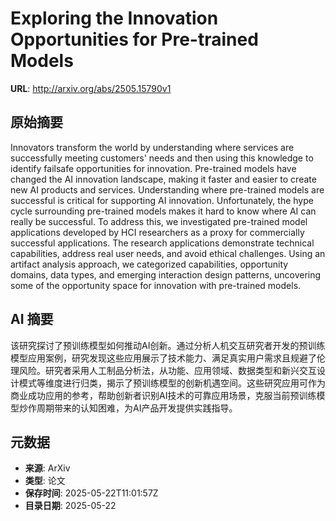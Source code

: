 # Exploring the Innovation Opportunities for Pre-trained Models

**URL**: http://arxiv.org/abs/2505.15790v1

## 原始摘要

Innovators transform the world by understanding where services are
successfully meeting customers' needs and then using this knowledge to identify
failsafe opportunities for innovation. Pre-trained models have changed the AI
innovation landscape, making it faster and easier to create new AI products and
services. Understanding where pre-trained models are successful is critical for
supporting AI innovation. Unfortunately, the hype cycle surrounding pre-trained
models makes it hard to know where AI can really be successful. To address
this, we investigated pre-trained model applications developed by HCI
researchers as a proxy for commercially successful applications. The research
applications demonstrate technical capabilities, address real user needs, and
avoid ethical challenges. Using an artifact analysis approach, we categorized
capabilities, opportunity domains, data types, and emerging interaction design
patterns, uncovering some of the opportunity space for innovation with
pre-trained models.


## AI 摘要

该研究探讨了预训练模型如何推动AI创新。通过分析人机交互研究者开发的预训练模型应用案例，研究发现这些应用展示了技术能力、满足真实用户需求且规避了伦理风险。研究者采用人工制品分析法，从功能、应用领域、数据类型和新兴交互设计模式等维度进行归类，揭示了预训练模型的创新机遇空间。这些研究应用可作为商业成功应用的参考，帮助创新者识别AI技术的可靠应用场景，克服当前预训练模型炒作周期带来的认知困难，为AI产品开发提供实践指导。

## 元数据

- **来源**: ArXiv
- **类型**: 论文
- **保存时间**: 2025-05-22T11:01:57Z
- **目录日期**: 2025-05-22
